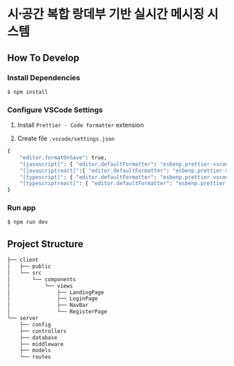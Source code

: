 # 시공〮간 복합 랑데부 기반 실시간 메시징 시스템

## How To Develop

### Install Dependencies

```bash
$ npm install
```

### Configure VSCode Settings

1. Install `Prettier - Code formatter` extension

2. Create file `.vscode/settings.json`

```bash
{
    "editor.formatOnSave": true,
    "[javascript]": { "editor.defaultFormatter": "esbenp.prettier-vscode" },
    "[javascriptreact]":{ "editor.defaultFormatter": "esbenp.prettier-vscode" },
    "[typescript]": { "editor.defaultFormatter": "esbenp.prettier-vscode" },
    "[typescriptreact]": { "editor.defaultFormatter": "esbenp.prettier-vscode" }
}
```

### Run app

```bash
$ npm run dev
```

## Project Structure

```bash
├── client
│   ├── public
│   └── src
│       └── components
│           └── views
│               ├── LandingPage
│               ├── LoginPage
│               ├── NavBar
│               └── RegisterPage
└── server
    ├── config
    ├── controllers
    ├── database
    ├── middleware
    ├── models
    └── routes
```
